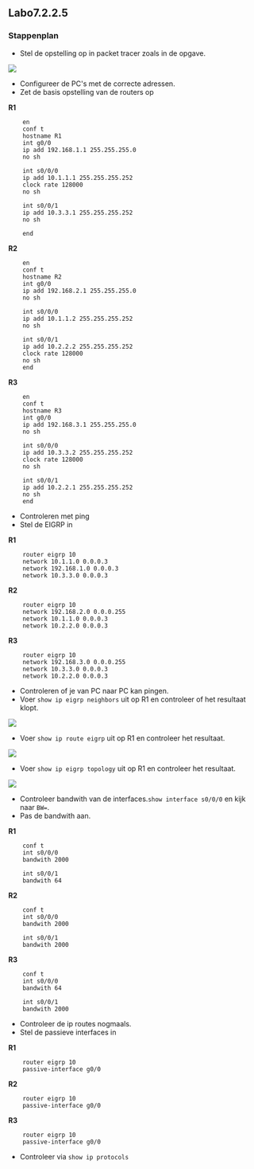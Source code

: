 ## Labo7.2.2.5 

### Stappenplan

* Stel de opstelling op in packet tracer zoals in de opgave.

![](https://github.com/HoGentTIN/ops3-g01/blob/master/deelopdracht03/7.2.2.5/lab7.2.2.5.PNG)

* Configureer de PC's met de correcte adressen.
* Zet de basis opstelling van de routers op

**R1**

		en
		conf t
		hostname R1
		int g0/0
		ip add 192.168.1.1 255.255.255.0
		no sh
		
		int s0/0/0
		ip add 10.1.1.1 255.255.255.252
		clock rate 128000
		no sh
		
		int s0/0/1
		ip add 10.3.3.1 255.255.255.252
		no sh
		
		end
**R2**

		en
		conf t
		hostname R2
		int g0/0
		ip add 192.168.2.1 255.255.255.0
		no sh
		
		int s0/0/0
		ip add 10.1.1.2 255.255.255.252
		no sh
		
		int s0/0/1
		ip add 10.2.2.2 255.255.255.252
		clock rate 128000
		no sh
		end
**R3**

		en
		conf t
		hostname R3
		int g0/0
		ip add 192.168.3.1 255.255.255.0
		no sh
		
		int s0/0/0
		ip add 10.3.3.2 255.255.255.252
		clock rate 128000
		no sh
		
		int s0/0/1
		ip add 10.2.2.1 255.255.255.252
		no sh
		end

* Controleren met ping 
* Stel de EIGRP in

**R1**

		router eigrp 10
		network 10.1.1.0 0.0.0.3
		network 192.168.1.0 0.0.0.3
		network 10.3.3.0 0.0.0.3

**R2**

		router eigrp 10
		network 192.168.2.0 0.0.0.255
		network 10.1.1.0 0.0.0.3
		network 10.2.2.0 0.0.0.3

**R3**

		router eigrp 10
		network 192.168.3.0 0.0.0.255
		network 10.3.3.0 0.0.0.3
		network 10.2.2.0 0.0.0.3

* Controleren of je van PC naar PC kan pingen.
* Voer `show ip eigrp neighbors` uit op R1 en controleer of het resultaat klopt.

![](https://github.com/HoGentTIN/ops3-g01/blob/master/deelopdracht03/7.2.2.5/showeigrp.PNG)

* Voer `show ip route eigrp` uit op R1 en controleer het resultaat.

![](https://github.com/HoGentTIN/ops3-g01/blob/master/deelopdracht03/7.2.2.5/showroute.PNG)

* Voer `show ip eigrp topology` uit op R1 en controleer het resultaat.

![](https://github.com/HoGentTIN/ops3-g01/blob/master/deelopdracht03/7.2.2.5/showtopo.PNG)

* Controleer bandwith van de interfaces.`show interface s0/0/0` en kijk naar `BW=`.
* Pas de bandwith aan.

**R1**

		conf t
		int s0/0/0
		bandwith 2000
		
		int s0/0/1
		bandwith 64

**R2**

		conf t
		int s0/0/0
		bandwith 2000
		
		int s0/0/1
		bandwith 2000

**R3**

		conf t
		int s0/0/0
		bandwith 64
		
		int s0/0/1
		bandwith 2000

* Controleer de ip routes nogmaals.
* Stel de passieve interfaces in

**R1**

		router eigrp 10
		passive-interface g0/0

**R2**

		router eigrp 10
		passive-interface g0/0

**R3**

		router eigrp 10
		passive-interface g0/0

* Controleer via `show ip protocols`
